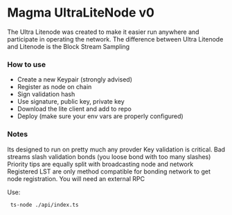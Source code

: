 # Magma UltraLiteNode v0

The Ultra Litenode was created to make it easier run anywhere and participate in operating the network. 
The difference between Ultra Litenode and Litenode is the Block Stream Sampling

### How to use
* Create a new Keypair (strongly advised)
* Register as node on chain
* Sign validation hash
* Use signature, public key, private key
* Download the lite client and add to repo
* Deploy (make sure your env vars are properly configured)

### Notes
Its designed to run on pretty much any provder
Key validation is critical. Bad streams slash validation bonds (you loose bond with too many slashes)
Priority tips are equally split with broadcasting node and network
Registered LST are only method compatible for bonding network to get node registration. 
You will need an external RPC

Use: 
```
 ts-node ./api/index.ts 
 ```
